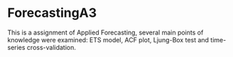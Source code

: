 # ForecastingA3
This is a assignment of Applied Forecasting, several main points of knowledge were examined: ETS model, ACF plot, Ljung-Box test and time-series cross-validation.
